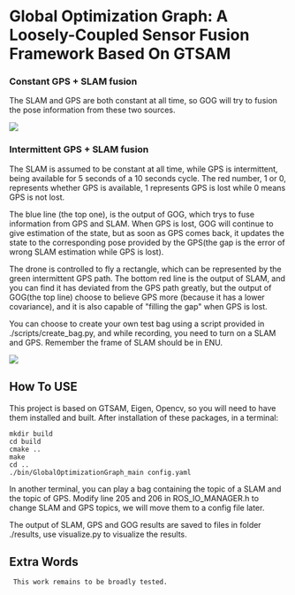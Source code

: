 # Global Optimization Graph: A Loosely-Coupled Sensor Fusion Framework Based On GTSAM

### Constant GPS + SLAM fusion

The SLAM and GPS are both constant at all time, so GOG will try to fusion the pose information from these two sources.
    
<img src = "https://s2.ax1x.com/2019/11/07/MF5Ru4.png">


### Intermittent GPS + SLAM fusion

The SLAM is assumed to be constant at all time, while GPS is intermittent, being available for 5 seconds of a 10 seconds cycle.  The red number, 1 or 0, represents whether GPS is available, 1 represents GPS is lost while 0 means 
GPS is not lost. 

The blue line (the top one), is the output of GOG, which trys to fuse information from GPS and SLAM. When GPS is lost, GOG will continue to give estimation of the state, but as soon as GPS comes back, it updates the state to the corresponding pose provided by the GPS(the gap is the error of wrong SLAM estimation while GPS is lost).
    
The drone is controlled to fly a rectangle, which can be represented by the green intermittent GPS path. The bottom red line is the output of SLAM, and you can find it has deviated from the GPS path greatly, but the output of GOG(the top line) choose to believe GPS more (because it has a lower covariance), and it is also capable of "filling the gap" when GPS is lost.

You can choose to create your own test bag using a script provided in ./scripts/create_bag.py, and while recording, you need to turn on a SLAM and GPS. Remember the frame of SLAM should be in ENU.
    
<img src = "https://s2.ax1x.com/2019/11/07/MF5HgO.png">



## How To USE
    
This project is based on GTSAM, Eigen, Opencv, so you will need to have them installed and built. After installation of these packages, in a terminal:
    
    mkdir build
    cd build
    cmake ..
    make
    cd ..
    ./bin/GlobalOptimizationGraph_main config.yaml
    
In another terminal, you can play a bag containing the topic of a SLAM and the topic of GPS.
Modify line 205 and 206 in ROS_IO_MANAGER.h to change SLAM and GPS topics, we will move them to a config file later.

The output of SLAM, GPS and GOG results are saved to files in folder ./results, use visualize.py to visualize the results.

 ## Extra Words
 
     This work remains to be broadly tested.
    
    
